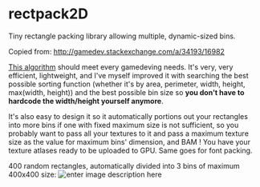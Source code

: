 # rectpack2D
Tiny rectangle packing library allowing multiple, dynamic-sized bins.

Copied from: http://gamedev.stackexchange.com/a/34193/16982

[This algorithm][1] should meet every gamedeving needs. 
It's very, very efficient, lightweight, and I've myself improved it with searching the best possible sorting function 
(whether it's by area, perimeter, width, height, max(width, height)) 
and the best possible bin size so **you don't have to hardcode the width/height yourself anymore**.

It's also easy to  design it so it automatically portions out your rectangles into more bins
if one with fixed maximum size is not sufficient, so you probably want to pass all your textures to it
and pass a maximum texture size as the value for maximum bins' dimension, and BAM ! 
You have your texture atlases ready to be uploaded to GPU. Same goes for font packing.

400 random rectangles, automatically divided into 3 bins of maximum 400x400 size:
![enter image description here][2]


  [1]: http://www.blackpawn.com/texts/lightmaps/default.html
  [2]: http://i.stack.imgur.com/mOgcn.png

